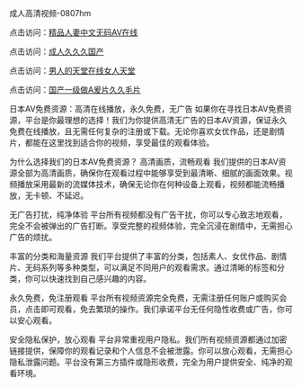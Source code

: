 成人高清视频-0807hm

点击访问：<a href="https://heiliaozj3tjd.pages.dev">精品人妻中文无码AV在线</a>

点击访问：<a href="https://heiliaoxwd5i8.pages.dev">成人久久久国产</a>

点击访问：<a href="https://heiliaozj3tjd.pages.dev">男人的天堂在线女人天堂</a>

点击访问：<a href="https://heiliaoxqkkct.pages.dev">国产一级做A爰片久久毛片</a>

日本AV免费资源：高清在线播放，永久免费，无广告
如果你在寻找日本AV免费资源，平台是你最理想的选择！我们为你提供高清无广告的日本AV资源，保证永久免费在线播放，且无需任何复杂的注册或下载。无论你喜欢女优作品，还是剧情片，都能在这里找到适合你的视频，享受最佳的观看体验。

为什么选择我们的日本AV免费资源？
高清画质，流畅观看
我们提供的日本AV资源全部为高清画质，确保你在观看过程中能够享受到最清晰、细腻的画面效果。视频播放采用最新的流媒体技术，确保无论你在何种设备上观看，视频都能流畅播放，无卡顿、不延迟。

无广告打扰，纯净体验
平台所有视频都没有广告干扰，你可以专心致志地观看，完全不会被弹出的广告打断。享受完整的视频体验，完全沉浸在剧情中，无需担心广告的烦扰。

丰富的分类和海量资源
我们平台提供了丰富的分类，包括素人、女优作品、剧情片、无码系列等多种类型，可以满足不同用户的观看需求。通过清晰的标签和分类，你可以快速找到自己感兴趣的内容。

永久免费，免注册观看
平台所有视频资源完全免费，无需注册任何账户或购买会员，点击即可观看，免去繁琐的操作。我们承诺平台无任何隐性收费或广告，你可以安心观看。

安全隐私保护，放心观看
平台非常重视用户隐私。我们所有视频资源都通过加密链接提供，保障你的观看记录和个人信息不会被泄露。你可以放心观看，无需担心隐私泄露问题。平台没有第三方插件或隐形收费，完全为用户提供安全、纯净的观看环境。


<span style="display:none;">[Canonical link](https://github.com/xlin156/345667 ）</span>
